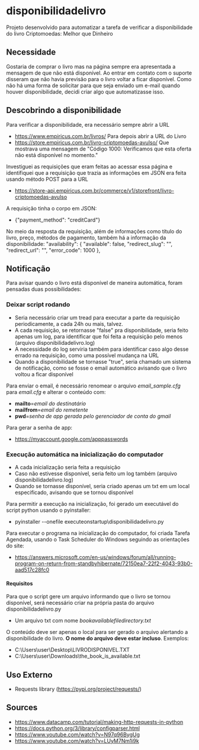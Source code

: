 # disponibilidadelivro
Projeto desenvolvido para automatizar a tarefa de verificar a disponibilidade do livro Criptomoedas: Melhor que Dinheiro

## Necessidade
Gostaria de comprar o livro mas na página sempre era apresentada a mensagem de que não está disponível. Ao entrar em contato com o suporte disseram que não havia previsão para o livro voltar a ficar disponível.
Como não há uma forma de solicitar para que seja enviado um e-mail quando houver disponibilidade, decidi criar algo que automatizasse isso.

## Descobrindo a disponibilidade
Para verificar a disponibilidade, era necessário sempre abrir a URL
 - https://www.empiricus.com.br/livros/
Para depois abrir a URL do Livro
 - https://store.empiricus.com.br/livro-criptomoedas-avulso/
Que mostrava uma mensagem de "Código 1000: Verificamos que esta oferta não está disponível no momento."

Investiguei as requisições que eram feitas ao acessar essa página e identifiquei que a requisição que trazia as informações em JSON era feita usando método POST para a URL
 - https://store-api.empiricus.com.br/commerce/v1/storefront/livro-criptomoedas-avulso

A requisição tinha o corpo em JSON:
 - {"payment_method": "creditCard"}

No meio da resposta da requisição, além de informações como título do livro, preço, métodos de pagamento, também há a informação da disponibilidade:
"availability": {
    "available": false,
    "redirect_slug": "",
    "redirect_url": "",
    "error_code": 1000
},

## Notificação
Para avisar quando o livro está disponível de maneira automática, foram pensadas duas possibilidades:

### Deixar script rodando
 - Seria necessário criar um tread para executar a parte da requisição periodicamente, a cada 24h ou mais, talvez.
 - A cada requisição, se retornasse "false" pra disponibilidade, seria feito apenas um log, para identificar que foi feita a requisição pelo menos (arquivo disponibilidadelivro.log)
 - A necessidade do log serviria também para identificar caso algo desse errado na requisição, como uma possível mudança na URL
 - Quando a disponibilidade se tornasse "true", seria chamado um sistema de notificação, como se fosse o email automático avisando que o livro voltou a ficar disponível

Para enviar o email, é necessário renomear o arquivo *email_sample.cfg* para *email.cfg* e alterar o conteúdo com:
 - **mailto**=*email do destinatário*
 - **mailfrom**=*email do remetente*
 - **pwd**=*senha de app gerada pelo gerenciador de conta do gmail*

Para gerar a senha de app:
 - https://myaccount.google.com/apppasswords

### Execução automática na inicialização do computador
 - A cada inicialização seria feita a requisição
 - Caso não estivesse disponível, seria feito um log também (arquivo disponibilidadelivro.log)
 - Quando se tornasse disponível, seria criado apenas um txt em um local especificado, avisando que se tornou disponível

Para permitir a execução na inicialização, foi gerado um executável do script python usando o pyinstaller:
 - pyinstaller --onefile executeonstartup\disponibilidadelivro.py

Para executar o programa na inicialização do computador, foi criada Tarefa Agendada, usando o Task Scheduler do Windows seguindo as orientações do site:
 - https://answers.microsoft.com/en-us/windows/forum/all/running-program-on-return-from-standbyhibernate/72150ea7-22f2-4043-93b0-aad517c28fc0

#### Requisitos
Para que o script gere um arquivo informando que o livro se tornou disponível, será necessário criar na própria pasta do arquivo disponibilidadelivro.py
 - Um arquivo txt com nome *bookavailablefiledirectory.txt*

O conteúdo deve ser apenas o local para ser gerado o arquivo alertando a disponibilidade do livro. **O nome do arquivo deve estar incluso**.
Exemplos:
 - C:\Users\user\Desktop\LIVRODISPONIVEL.TXT
 - C:\Users\user\Downloads\the_book_is_available.txt

## Uso Externo
 - Requests library (https://pypi.org/project/requests/)

## Sources
 - https://www.datacamp.com/tutorial/making-http-requests-in-python
 - https://docs.python.org/3/library/configparser.html
 - https://www.youtube.com/watch?v=N97q96BygUg
 - https://www.youtube.com/watch?v=LUyM7Nm1i9k
